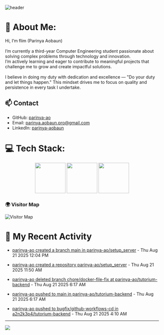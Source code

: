 ![header](https://capsule-render.vercel.app/api?type=waving&color=gradient&height=180&section=header&text=Parinya-Aobun&fontSize=32&animation=fadeIn)

# 💫 About Me:
Hi, I’m flim (Parinya Aobaun)<br><br>I’m currently a third-year Computer Engineering student passionate about solving complex problems through technology and innovation.  <br>I’m actively learning and eager to contribute to meaningful projects that challenge me to grow and create impactful solutions.<br><br>I believe in doing my duty with dedication and excellence — "Do your duty and let things happen." This mindset drives me to focus on quality and persistence in every task I undertake.<br>
## 📫 Contact
- GitHub: [parinya-ao](https://github.com/parinya-ao)
- Email: parinya.aobaun.pro@gmail.com
- LinkedIn: [parinya-aobaun](https://th.linkedin.com/in/parinya-aobaun)


# 💻 Tech Stack:
<div align="center">
  <img src="https://skillicons.dev/icons?i=python" width="100" height="100"/>
  <img src="https://skillicons.dev/icons?i=rust" width="100" height="100"/>
  <img src="https://skillicons.dev/icons?i=ts" width="100" height="100"/>
</div>

### 🌍 Visitor Map
![Visitor Map](https://api.visitorbadge.io/api/VisitorHit?user=parinya-ao&repo=parinya-ao&countColor=%237B1E7A)

# 📰 My Recent Activity
<!-- BLOG-POST-LIST:START -->

* <a href="https://github.com/parinya-ao/setup_server/compare/main" target="_blank">parinya-ao created a branch main in parinya-ao/setup_server</a> - Thu Aug 21 2025 12:04 PM



* <a href="https://github.com/parinya-ao/setup_server//" target="_blank">parinya-ao created a repository parinya-ao/setup_server</a> - Thu Aug 21 2025 11:50 AM



* <a href="https://github.com/" target="_blank">parinya-ao deleted branch chore/docker-file-fix at parinya-ao/tutorium-backend</a> - Thu Aug 21 2025 6:17 AM



* <a href="https://github.com/parinya-ao/tutorium-backend/compare/f6682f3046...5d6aa0089a" target="_blank">parinya-ao pushed to main in parinya-ao/tutorium-backend</a> - Thu Aug 21 2025 6:17 AM



* <a href="https://github.com/a2n2k3p4/tutorium-backend/compare/e776585f51...7ec7636cd7" target="_blank">parinya-ao pushed to bugfix/github-workflows-cd in a2n2k3p4/tutorium-backend</a> - Thu Aug 21 2025 4:10 AM

<!-- BLOG-POST-LIST:END -->

---
[![](https://visitcount.itsvg.in/api?id=parinya-ao&icon=0&color=0)](https://visitcount.itsvg.in)
